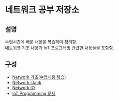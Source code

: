 # 네트워크 공부 저장소
## 설명
수업시간에 배운 내용을 복습하며 정리함.  
네트워크 기초 내용과 IoT 프로그래밍 관련한 내용들을 포함함.  
## 구성
- [Network 기초(수업내용 복습)](https://github.com/gjlee0802/Network-Study/blob/main/%EB%84%A4%ED%8A%B8%EC%9B%8C%ED%81%AC_Basic.md)  
- [Network stack](https://github.com/gjlee0802/Network-Study/blob/main/Network_Stack.md)  
- [Network IO](https://github.com/gjlee0802/Network-Study/blob/main/Network_IO.md)  
- [IoT Programming 문제](https://github.com/gjlee0802/Network-Study/blob/main/IoT-programming-questions.md)  